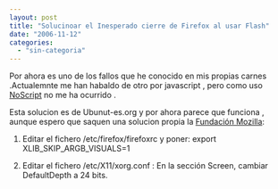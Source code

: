 ```yaml
---
layout: post
title: "Solucinoar el Inesperado cierre de Firefox al usar Flash"
date: "2006-11-12"
categories: 
  - "sin-categoria"
---
```


Por ahora es uno de los fallos que he conocido en mis propias carnes .Actualemnte me han habaldo de otro por javascript , pero como uso [NoScript](https://www.noscript.net/ "https://www.noscript.net/") no me ha ocurrido .

Esta solucion es de Ubunut-es.org y por ahora parece que funciona , aunque espero que saquen una solucion propia la [Fundación Mozilla](https://www.mozilla.org):

1) Editar el fichero /etc/firefox/firefoxrc y poner: export XLIB\_SKIP\_ARGB\_VISUALS=1

2) Editar el fichero /etc/X11/xorg.conf : En la sección Screen, cambiar DefaultDepth a 24 bits.
